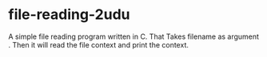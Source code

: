 # file-reading-2udu
A simple file reading program written in C. That Takes filename as argument . Then it will read the file context and print the context. 
